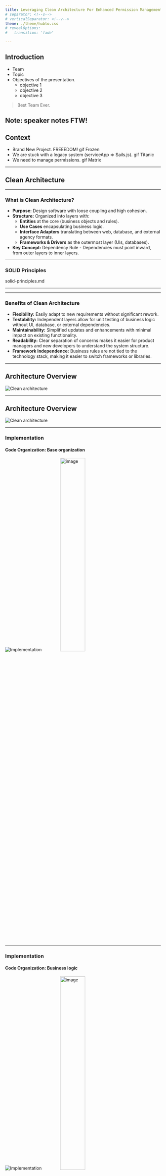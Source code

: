 ```yaml
---
title: Leveraging Clean Architecture For Enhanced Permission Management
# separator: <!--s-->
# verticalSeparator: <!--v-->
theme: ./theme/hublo.css
# revealOptions:
#   transition: 'fade'

---
```


## Introduction
- Team
- Topic
- Objectives of the presentation.
  - objective 1
  - objective 2
  - objective 3

> Best Team Ever.

Note: speaker notes FTW!
---

## Context
- Brand New Project. FREEEDOM! gif Frozen
- We are stuck with a legacy system (serviceApp => Sails.js). gif Titanic
- We need to manage permissions. gif Matrix

---

## Clean Architecture

---

### What is Clean Architecture?
- **Purpose:** Design software with loose coupling and high cohesion.
- **Structure:** Organized into layers with:
  - **Entities** at the core (business objects and rules).
  - **Use Cases** encapsulating business logic.
  - **Interface Adapters** translating between web, database, and external agency formats.
  - **Frameworks & Drivers** as the outermost layer (UIs, databases).
- **Key Concept:** Dependency Rule - Dependencies must point inward, from outer layers to inner layers.

---

### SOLID Principles
solid-principles.md

---

---

### Benefits of Clean Architecture
- **Flexibility:** Easily adapt to new requirements without significant rework.
- **Testability:** Independent layers allow for unit testing of business logic without UI, database, or external dependencies.
- **Maintainability:** Simplified updates and enhancements with minimal impact on existing functionality.
- **Readability:** Clear separation of concerns makes it easier for product managers and new developers to understand the system structure.
- **Framework Independence:** Business rules are not tied to the technology stack, making it easier to switch frameworks or libraries.

---

## Architecture Overview 

![Clean architecture](./images/clean-archi-1.png)

---

## Architecture Overview 

![Clean architecture](./images/clean-archi-2.png)

---

### Implementation
#### Code Organization: **Base organization**


![Implementation](./images/code_org/base.drawio.png)
<img src="./images/clean-archi-1.png" alt="image" width="40%" height="auto" style="margin:0 0 0 4em">


---

### Implementation
#### Code Organization: **Business logic**

![Implementation](./images/code_org/business_logic.drawio.png)
<img src="./images/clean-archi-1.png" alt="image" width="40%" height="auto" style="margin:0 0 0 4em">

----

#### Implementation
##### Business logic: **Entity example** 

<span style="font-size:0.75em;">

> - Not a plain-old JS object representing a schema 
> - Encapsulation & SOLID → OPEN-CLOSE Principle (Software entities should be open for extension, but closed for modification)
> - Implement critical business rules that operates on business data

```typescript
// permission.entity.ts
export abstract class Permission extends SoftDeleteEntity {
  // [...]

  protected _category: PermissionCategory
  get category() {
    return this._category
  }

  organize(category: PermissionCategory) {
    if (category.isMainCategory()) {
      throw new InvalidPermissionCategoryHierarchyError()
    }
    this._category = category
  }
}
```
</span>

----

#### Implementation
##### Business logic: **Port example**

> - Decoupled: Port, can be used with various adapters as long as interface is respected 

<span style="font-size:0.8em;">

```typescript
// Use Case ← PORT (interface) → Repository
// permission.port.ts
export interface PermissionPort {
  /**
   * @throws { PermissionNotFoundError }
   */
  findById(id: string): Promise<Permission>
}
```
</span>

----

#### Implementation
##### Business logic: **Use case example** 

> - Prosaic language
> - Describe application-specific business rules
> - Delegate critical business rules to entities
> - SOLID → ISP (No client should be forced to depend on methods it does not use), DIP (Depend on abstractions, not on concretions)

<span style="font-size:0.7em;">

```typescript
// create-permission.use-case.ts
@Injectable()
export class CreatePermission {
  constructor(/** Dependency injection of port implementations, builder ...*/) {}

  public async execute(
    input: CreatePermissionInput,
  ): Promise<PermissionDetailedOutput> {
    const { id, scope, categoryId } = input

    const existingScope = await this.retrieveScope(scope)
    const existingCategory = await this.retrieveCategory(categoryId)

    const newPermission = this.buildPermission(id, existingScope)
    newPermission.organize(existingCategory)

    const createdPermission = await this.permissionPort.create(newPermission)

    return PermissionMapper.toDetailedOutput(createdPermission)
  }

  private async retrieveScope(scopeId: string): Promise<Scope> {
    return this.scopePort.findSingleById(scopeId)
  }

  private async retrieveCategory(
    categoryId: number,
  ): Promise<PermissionCategory> {
    return this.categoryPort.findById(categoryId)
  }

  private buildPermission(id: string, scope: Scope): Permission {
    return this.permissionBuilder.init().withId(id).withScope(scope).build()
  }
}
```

</span>

---

### Implementation
#### **Infrastructure**

![Implementation](./images/code_org/infrastructure.drawio.png)
<img src="./images/clean-archi-1.png" alt="image" width="40%" height="auto" style="margin:0 0 0 4em">

----

### Implementation
#### Infrastructure: **Reminder (framework)**

<img src='./images/usecases/4-usecase.png' width='70%'/>

----

#### Implementation
##### Infrastructure: **Controllers**

> - DRY (decorator reusability)
> - Declarative (meaningfull names for decorators, clear role of each)
> - Controller: answers 3 questions (no other responsability), 
>   - which kind of request can pass through. 
>   - which is the form of the data structure received. 
>   - which is the form of the data structure to be sent. 

<span style="font-size:0.7em;">

```typescript
// reorganize-permission.controller.ts
@ApiTags('Permissions')
@UseInterceptors(PermissionErrorInterceptor)
@UseGuards(SuperAdminAuthGuard)
@Controller('permission')
export class ReorganizePermissionController {
  constructor(private readonly useCase: ReorganizePermission) {}

  @ApiRoute(/** */)
  @ApiBearerAuth()
  @Patch(':id/reorganize')
  async reorganizePermission(
    @Body() toUpdate: ReorganizePermissionBodyDto,
    @Param() params: ReorganizePermissionParamsDto,
  ) {
    const res = await this.useCase.execute({ ...toUpdate, ...params })
    return plainToInstance(PermissionDetailedResponseDto, res)
  }
}
```

</span>

----

#### Implementation
##### Infrastructure: **Controllers**

> Small pause: implemented different interesting patterns & tools ^^
> - We choose a "blacklist" approach to avoud the `@Expose` & `@Exclude` verbose decorators
> - Nestjs Plugin to avoid `@ApiProperty` decorators

<span style="font-size:0.7em;">

```typescript
export class ReorganizePermissionBodyDto {
  @IsInt()
  @Max(2147483647) // int4 max constraints (postgres)
  @Min(0) // should be -2147483647, but we take 0 since it will not be necessary
  newCategoryId: number
}

export class ReorganizePermissionParamsDto {
  @IsString()
  @IsNotEmpty()
  id: string
}
```
</span>

----

### Implementation
#### Infrastructure: **Reminder (adapters & implementation)**

<img src='./images/usecases/4-usecase.png' width='70%'/>

----

#### Implementation
##### Infrastructure: **Persistence**

> - Adapter (respects the port interface)
> - It interacts with the "external world" & returns a comprehensive expected data structure
> - Here, an interesting pain point: in this case, a prisma object returned, how to convert it to an entity-business-like object as output

<span style="font-size:0.7em;">

```typescript
// permission.port.impl.ts
@Injectable()
export class PermissionPortImpl implements PermissionPort {
  constructor(private readonly permissionRepository: PermissionRepository) {}

  async findById(id: string): Promise<Permission> {
    const permission = await this.permissionRepository.findPermissionById(id)

    if (!permission) {
      throw new PermissionNotFoundError(id)
    }

    return plainToInstance(PrismaPermission, permission)
  }
  // [...]  
}
```
</span>

<!-- ----

#### Implementation
##### Infrastructure: **Persistence, before we continue**

<span style="font-size:0.7em;"> *To Know:* </span>

- <span style="font-size:0.7em;"> getters, setters in JS are not singly inherited (if one getter/setter exists and you decalre the missing one, it will not inherit, it will overwrite and ignore)</span>
- <span style="font-size:0.7em;"> Prisma, the ORM we are using (db detail) </span>
  - <span style="font-size:0.7em;"> needs the schema properties getters & setters both to be declared </span>
  - <span style="font-size:0.7em;"> if schema properties are not explicitly exposed, it needs a toJSON method to expose them  </span> -->


----

#### Implementation
##### Infrastructure: **Persistence**

> - Prisma, the ORM we are using (db detail) 
>   - Needs the schema properties getters & setters both to be declared 
>   - Prisma compliant toJSON method allowing to map entity into prisma accepted fields

<span style="font-size:0.7em;">

```typescript
// permission.prisma.entity.ts
export class PrismaPermissionBase extends Permission implements PrismaAdapter {
  get categoryId() {
    return this._category?.id
  }

  set category(value: PrismaPermissionCategory) {
    this._category = plainToInstance(PrismaPermissionCategory, value)
  }

  // prisma compliant toJSON method allowing to map entity into prisma accepted fields
  toJSON() {
    id: this._id,
    scopeId: this._scope.displayFull(),
    categoryId: this._category.id,
    deletedAt: this._deletedAt,
  }
}

export class PrismaPermission extends GetterSetterInheriter(
  PrismaPermissionBase,
) {}
```
</span>

----

#### Implementation
##### Infrastructure: **Mixins exemple** 

> - Getters, setters in JS are not singly inherited <span style="font-size:0.7em;">(if one getter/setter exists and you decalre the missing one, it will not inherit, it will overwrite and ignore) </span>
> - So, why not to play with JS to achieve this?
> - Tool that builds the parent/child tree and recovers getters/setters & and match them in an "inherited way" 😮 </span>

<span style="font-size:0.6em;">

```typescript
// prisma-injector.mixin.ts 
export const GetterSetterInheriter = <TBase extends Constructor>(Base: TBase ) => {

  return class extends Base {  
    constructor(...args: any[]) {
      super(...args)
      this.importGettersAndSetters()
    }

    getGettersAndSetters = (prototype: Constructor) => {
      // [...]
      const findAllGettersAndSetters = (
        currentPrototype: Constructor,
        aggregator: Record<string, { 
          get?: () => any; 
          set?: (_v: any) => void; 
          hasPrivateDeclaration?: boolean 
        }> = {}
      ) => 
      // [...]
    }
    
    importGettersAndSetters = () => { 
      const extendedClassPrototype: Constructor = Object.getPrototypeOf(this)
      const gettersSetters = this.getGettersAndSetters(extendedClassPrototype)
      // [...]
    }
  }
}
```

</span>

---

### Implementation
#### **Tests**

![Implementation](./images/code_org/tests.drawio.png)

----

### Implementation
#### Tests: **Reminder (adapters & implementation)**

<img src='./images/usecases/5-usecase.png' width='70%'/>

----

### Implementation
#### Tests: **Doubles**

![Implementation](./images/code_org/tests_inside.drawio.png)

----

#### Implementation
##### Tests: **Doubles → Ports**

> - Adapter (respects the port interface)
> - In memory storage of state (entities)

<span style="font-size:0.7em;">

```typescript
// permission.port.in-memory.ts
export class InMemoryPermissionPort
  extends InMemoryBasePortMixin<Permission>({
    NotFoundError: PermissionNotFoundError,
    AlreadyExistsError: PermissionAlreadyExistsError,
  })
  implements PermissionPort
{
  findAll(): Promise<Permission[]> {
    return Promise.resolve(this.entities)
  }
}

```
</span>

<!-- ----

#### Implementation
##### Tests: **Doubles → Ports** 


<span style="font-size:0.7em;">

```typescript
// base.port.in-memory.ts
const buildInMemoryPort = <EntityType>(args: {
  NotFoundError: typeof DomainError
  AlreadyExistsError?: typeof DomainError
}) => {
  class InMemoryBasePort {
    constructor(public entities: EntityType[]) {
      this.entities = entities
    }

// [...]
export const InMemoryBasePortMixin = <EntityType>(args: ...) => 
  buildInMemoryPort<EntityType>(args)
```
</span> -->

----

#### Implementation
##### Tests: **Use case example**

> - No mocks, in memory state 😮
> - Exemple, preparation of getall permissions
>   - We prepare it by first creating a category which is needed on a permission, 
>   - then building the permission stub
>   - finally, assigning it to the in-memory db 

<span style="font-size:0.6em;">

```typescript
describe('GetAllPermissionsUseCase', () => {
  let permissionPort: InMemoryPermissionPort
  let useCase: GetAllPermissions

  describe('execute', () => {
    beforeEach(() => {
      const parentCategory = PermissionCategoryStubFactory.createMainCategory({
        id: 1,
      })

      permissionPort = new InMemoryPermissionPort([
        new PermissionStub({
          id: 'permission-id',
          scope: new ScopeStub({ id: 'permission-name' }),
          category: new PermissionCategoryStub({
            id: 2,
            labelKey: 'old-category-name',
            parentCategory: parentCategory,
          }),
        }),
      ])

      useCase = new GetAllPermissions(permissionPort)
    })
// [...]
```
</span>
